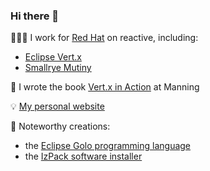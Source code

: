 ### Hi there 👋

👨🏻‍💻 I work for [Red Hat](https://www.redhat.com/en) on reactive, including:
* [Eclipse Vert.x](https://github.com/eclipse-vertx/vert.x)
* [Smallrye Mutiny](https://github.com/smallrye/smallrye-mutiny)

📖 I wrote the book [Vert.x in Action](https://www.manning.com/books/vertx-in-action) at Manning

💡 [My personal website](https://julien.ponge.org)

📜 Noteworthy creations: 
* the [Eclipse Golo programming language](https://github.com/eclipse/golo-lang)
* the [IzPack software installer](https://github.com/izpack/izpack)

<!--
**jponge/jponge** is a ✨ _special_ ✨ repository because its `README.md` (this file) appears on your GitHub profile.

Here are some ideas to get you started:

- 🔭 I’m currently working on ...
- 🌱 I’m currently learning ...
- 👯 I’m looking to collaborate on ...
- 🤔 I’m looking for help with ...
- 💬 Ask me about ...
- 📫 How to reach me: ...
- 😄 Pronouns: ...
- ⚡ Fun fact: ...
-->

